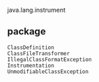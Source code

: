 java.lang.instrument
## package
```
ClassDefinition
ClassFileTransformer
IllegalClassFormatException
Instrumentation
UnmodifiableClassException
```